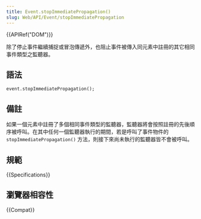 ```yaml
---
title: Event.stopImmediatePropagation()
slug: Web/API/Event/stopImmediatePropagation
---
```


{{APIRef("DOM")}}

除了停止事件繼續捕捉或冒泡傳遞外，也阻止事件被傳入同元素中註冊的其它相同事件類型之監聽器。

## 語法

```plain
event.stopImmediatePropagation();
```

## 備註

如果一個元素中註冊了多個相同事件類型的監聽器，監聽器將會按照註冊的先後順序被呼叫。在其中任何一個監聽器執行的期間，若是呼叫了事件物件的 `stopImmediatePropagation()` 方法，則接下來尚未執行的監聽器皆不會被呼叫。

## 規範

{{Specifications}}

## 瀏覽器相容性

{{Compat}}
